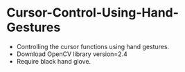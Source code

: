 # Cursor-Control-Using-Hand-Gestures
*	Controlling the cursor functions using hand gestures.
*	Download OpenCV library version=2.4
*	Require black hand glove.
